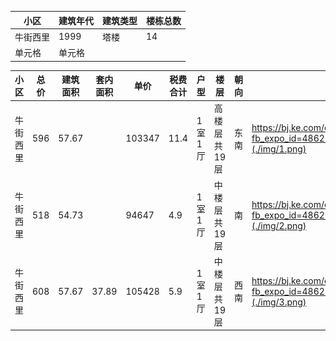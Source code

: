 |  小区   |  建筑年代 | 建筑类型 |楼栋总数|
|  ----  | ----  |----  |----  |
| 牛街西里  | 1999 |塔楼 |14 |
| 单元格  | 单元格 |



|  小区   | 总价 | 建筑面积 |套内面积 |单价| 税费合计|户型 | 楼层 | 朝向 |户型图/链接 | 
|  ----  | ----  |----  |---- |---- |---- |----   |----  |----  |----  |
| 牛街西里 | 596  |57.67|| 103347| 11.4 |1室1厅| ⾼楼层共19层|东 南|https://bj.ke.com/ershoufang/101112773349.html?fb_expo_id=486213554082254853![avatar](./img/1.png)|
| 牛街西里 | 518   |54.73|| 94647| 4.9 |1室1厅| 中楼层共19层|南|https://bj.ke.com/ershoufang/101106094177.html?fb_expo_id=486212682925117442![avatar](./img/2.png)|
| 牛街西里 | 608   |57.67| 37.89|105428| 5.9 |1室1厅| 中楼层共19层|西南|https://bj.ke.com/ershoufang/101112507405.html?fb_expo_id=486213554082254850![avatar](./img/3.png)|

